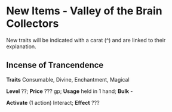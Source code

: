 # New Items - Valley of the Brain Collectors
New traits will be indicated with a carat (^) and are linked to their explanation.

## Incense of Trancendence

**Traits** Consumable, Divine, Enchantment, Magical

**Level** ??; **Price** ??? gp; **Usage** held in 1 hand; **Bulk** -

**Activate** (1 action) Interact; **Effect** ???
